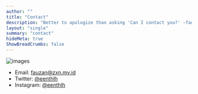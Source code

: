 ```yaml
---
author: ""
title: "Contact"
description: "Better to apologize than asking 'Can I contact you?' -faultables"
layout: "single"
summary: "contact"
hideMeta: true
ShowBreadCrumbs: false
---
```


![images](/contact.jpg#center)

- Email: [fauzan@zxn.my.id](mailto:fauzan@zxn.my.id)
- Twitter: [@eenthlh](https://twitter.com/eenthlh)
- Instagram: [@eenthlh](https://instagram.com/eenthlh)